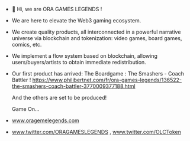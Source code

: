 - 👋 Hi, we are ORA GAMES LEGENDS ! 
- We are here to elevate the Web3 gaming ecosystem.
- We create quality products, all interconnected in a powerful narrative universe via blockchain and tokenization: video games, board games, comics, etc.
- We implement a flow system based on blockchain, allowing users/buyers/artists to obtain immediate redistribution.

- Our first product has arrived: The Boardgame : The Smashers - Coach Battler ! https://www.philibertnet.com/fr/ora-games-legends/136522-the-smashers-coach-battler-3770009377188.html

  And the others are set to be produced!

  Game On...
  
- www.oragemelegends.com
- www.twitter.com/ORAGAMESLEGENDS , www.twitter.com/OLCToken

